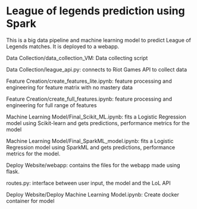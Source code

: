 # League of legends prediction using Spark 

This is a big data pipeline and machine learning model to predict League of Legends matches. 
It is deployed to a webapp.

Data Collection/data_collection_VM: Data collecting script

Data Collection/league_api.py: connects to Riot Games API to collect data

Feature Creation/create_features_lite.ipynb: feature processing and engineering for feature matrix with no mastery data

Feature Creation/create_full_features.ipynb: feature processing and engineering for full range of features

Machine Learning Model/Final_Scikit_ML.ipynb: fits a Logistic Regression model using Scikit-learn and gets predictions, performance metrics for the model

Machine Learning Model/Final_SparkML_model.ipynb: fits a Logistic Regression model using SparkML and gets predictions, performance metrics for the model.

Deploy Website/webapp: contains the files for the webapp made using flask. 

routes.py: interface between user input, the model and the LoL API

Deploy Website/Deploy Machine Learning Model.ipynb: Create docker container for model